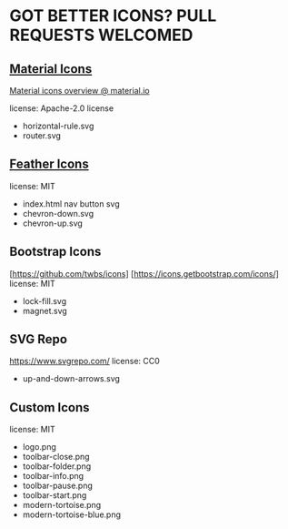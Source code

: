 # GOT BETTER ICONS? PULL REQUESTS WELCOMED

## [Material Icons](https://github.com/google/material-design-icons/)

[Material icons overview @ material.io](https://m3.material.io/styles/icons/overview)

license: Apache-2.0 license

- horizontal-rule.svg
- router.svg

## [Feather Icons](https://github.com/feathericons/feather)

license: MIT

- index.html nav button svg
- chevron-down.svg
- chevron-up.svg

## Bootstrap Icons

[https://github.com/twbs/icons]
[https://icons.getbootstrap.com/icons/]
license: MIT

- lock-fill.svg
- magnet.svg

## SVG Repo

https://www.svgrepo.com/
license: CC0

- up-and-down-arrows.svg

## Custom Icons

license: MIT

- logo.png
- toolbar-close.png
- toolbar-folder.png
- toolbar-info.png
- toolbar-pause.png
- toolbar-start.png
- modern-tortoise.png
- modern-tortoise-blue.png
